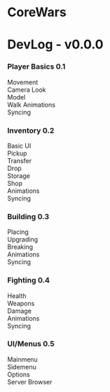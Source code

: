 # CoreWars

# DevLog - v0.0.0
### Player Basics 0.1
Movement\
Camera Look\
Model\
Walk Animations\
Syncing
### Inventory 0.2
Basic UI\
Pickup\
Transfer\
Drop\
Storage\
Shop\
Animations\
Syncing
### Building 0.3
Placing\
Upgrading\
Breaking\
Animations\
Syncing
### Fighting 0.4
Health\
Weapons\
Damage\
Animations\
Syncing
### UI/Menus 0.5
Mainmenu\
Sidemenu\
Options\
Server Browser
